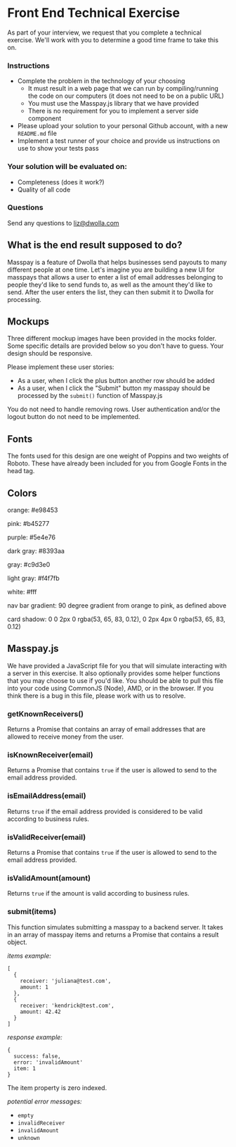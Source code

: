 # Front End Technical Exercise

As part of your interview, we request that you complete a technical exercise. We'll
work with you to determine a good time frame to take this on.

### Instructions

- Complete the problem in the technology of your choosing
  - It must result in a web page that we can run by compiling/running the code on
    our computers (it does not need to be on a public URL)
  - You must use the Masspay.js library that we have provided
  - There is no requirement for you to implement a server side component
- Please upload your solution to your personal Github account, with a new `README.md` file
- Implement a test runner of your choice and provide us instructions on use to show your tests pass

### Your solution will be evaluated on:
- Completeness (does it work?)
- Quality of all code

### Questions
Send any questions to liz@dwolla.com

## What is the end result supposed to do?

Masspay is a feature of Dwolla that helps businesses send payouts to many different
people at one time. Let's imagine you are building a new UI for masspays that
allows a user to enter a list of email addresses belonging to people they'd like
to send funds to, as well as the amount they'd like to send. After the user
enters the list, they can then submit it to Dwolla for processing.

## Mockups

Three different mockup images have been provided in the mocks folder. Some
specific details are provided below so you don't have to guess. Your design
should be responsive.

Please implement these user stories:
- As a user, when I click the plus button another row should be added
- As a user, when I click the "Submit" button my masspay should be processed
  by the `submit()` function of Masspay.js

You do not need to handle removing rows. User authentication and/or the logout
button do not need to be implemented.

## Fonts

The fonts used for this design are one weight of Poppins and two weights of Roboto.
These have already been included for you from Google Fonts in the head tag.

## Colors

orange:
#e98453

pink:
#b45277

purple:
#5e4e76

dark gray:
#8393aa

gray:
#c9d3e0

light gray:
#f4f7fb

white:
#fff

nav bar gradient:
90 degree gradient from orange to pink, as defined above

card shadow:
0 0 2px 0 rgba(53, 65, 83, 0.12), 0 2px 4px 0 rgba(53, 65, 83, 0.12)

## Masspay.js

We have provided a JavaScript file for you that will simulate interacting with a
server in this exercise. It also optionally provides some helper functions that
you may choose to use if you'd like. You should be able to pull this file into
your code using CommonJS (Node), AMD, or in the browser. If you think there is a
bug in this file, please work with us to resolve.

### getKnownReceivers()
Returns a Promise that contains an array of email addresses that are allowed to
receive money from the user.

### isKnownReceiver(email)
Returns a Promise that contains `true` if the user is allowed to send to the
email address provided.

### isEmailAddress(email)
Returns `true` if the email address provided is considered to be valid according
to business rules.

### isValidReceiver(email)
Returns a Promise that contains `true` if the user is allowed to send to the
email address provided.

### isValidAmount(amount)
Returns `true` if the amount is valid according to business rules.

### submit(items)
This function simulates submitting a masspay to a backend server. It takes in
an array of masspay items and returns a Promise that contains a result object.

*items example:*
```
[
  {
    receiver: 'juliana@test.com',
    amount: 1
  },
  {
    receiver: 'kendrick@test.com',
    amount: 42.42
  }
]
```

*response example:*
```
{
  success: false,
  error: 'invalidAmount'
  item: 1
}
```

The item property is zero indexed.

*potential error messages:*
- `empty`
- `invalidReceiver`
- `invalidAmount`
- `unknown`
